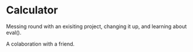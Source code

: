 # Calculator

Messing round with an exisiting project, changing it up, and learning about eval().

A colaboration with a friend.
